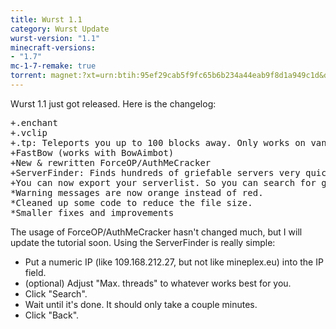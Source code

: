 ```yaml
---
title: Wurst 1.1
category: Wurst Update
wurst-version: "1.1"
minecraft-versions:
- "1.7"
mc-1-7-remake: true
torrent: magnet:?xt=urn:btih:95ef29cab5f9fc65b6b234a44eab9f8d1a949c1d&dn=Wurst%201.1%20REMAKE&tr=udp%3a%2f%2ftracker.opentrackr.org%3a1337%2fannounce&tr=udp%3a%2f%2f9.rarbg.com%3a2810%2fannounce&tr=udp%3a%2f%2fopen.tracker.cl%3a1337%2fannounce&tr=udp%3a%2f%2fexodus.desync.com%3a6969%2fannounce&tr=udp%3a%2f%2ftracker.openbittorrent.com%3a6969%2fannounce&tr=http%3a%2f%2fopenbittorrent.com%3a80%2fannounce&tr=udp%3a%2f%2fwww.torrent.eu.org%3a451%2fannounce&tr=udp%3a%2f%2fvibe.sleepyinternetfun.xyz%3a1738%2fannounce&tr=udp%3a%2f%2ftracker2.dler.org%3a80%2fannounce&tr=udp%3a%2f%2ftracker.torrent.eu.org%3a451%2fannounce&tr=udp%3a%2f%2ftracker.tiny-vps.com%3a6969%2fannounce&tr=udp%3a%2f%2ftracker.srv00.com%3a6969%2fannounce&tr=udp%3a%2f%2ftracker.pomf.se%3a80%2fannounce&tr=http%3a%2f%2ftracker.openbittorrent.com%3a80%2fannounce&tr=udp%3a%2f%2ftracker.ololosh.space%3a6969%2fannounce&tr=udp%3a%2f%2ftracker.moeking.me%3a6969%2fannounce&tr=udp%3a%2f%2fretracker.netbynet.ru%3a2710%2fannounce&tr=udp%3a%2f%2fopentor.org%3a2710%2fannounce&tr=udp%3a%2f%2fopen.stealth.si%3a80%2fannounce
---
```

Wurst 1.1 just got released. Here is the changelog:

<pre>
+.enchant
+.vclip
+.tp: Teleports you up to 100 blocks away. Only works on vanilla servers.
+FastBow (works with BowAimbot)
+New & rewritten ForceOP/AuthMeCracker
+ServerFinder: Finds hundreds of griefable servers very quickly.
+You can now export your serverlist. So you can search for griefable servers and then share them.
*Warning messages are now orange instead of red.
*Cleaned up some code to reduce the file size.
*Smaller fixes and improvements
</pre>

The usage of ForceOP/AuthMeCracker hasn't changed much, but I will update the tutorial soon.
Using the ServerFinder is really simple:

- Put a numeric IP (like 109.168.212.27, but not like mineplex.eu) into the IP field.
- (optional) Adjust "Max. threads" to whatever works best for you.
- Click "Search".
- Wait until it's done. It should only take a couple minutes.
- Click "Back".
